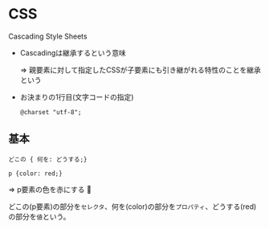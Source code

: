 # CSS

Cascading Style Sheets

- Cascadingは継承するという意味

  => 親要素に対して指定したCSSが子要素にも引き継がれる特性のことを継承という

- お決まりの1行目(文字コードの指定)

  ```
  @charset "utf-8";
  ```

## 基本

```
どこの { 何を: どうする;}
```

```
p {color: red;}
```

=> p要素の色を赤にする :dog:

どこの(p要素)の部分を`セレクタ`、何を(color)の部分を`プロパティ`、どうする(red)の部分を`値`という。


